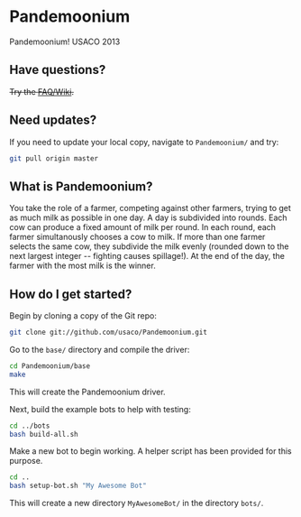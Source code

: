Pandemoonium
============

Pandemoonium! USACO 2013

## Have questions?

~~Try the [FAQ/Wiki](http://github.com/usaco/Pandemoonium/wiki).~~

## Need updates?

If you need to update your local copy, navigate to `Pandemoonium/` and try:

```bash
git pull origin master
```

## What is Pandemoonium?

You take the role of a farmer, competing against other farmers, trying to get as much milk as possible in one day. A day is subdivided into rounds. Each cow can produce a fixed amount of milk per round. In each round, each farmer simultanously chooses a cow to milk. If more than one farmer selects the same cow, they subdivide the milk evenly (rounded down to the next largest integer -- fighting causes spillage!). At the end of the day, the farmer with the most milk is the winner.

## How do I get started?

Begin by cloning a copy of the Git repo:

```bash
git clone git://github.com/usaco/Pandemoonium.git
```

Go to the `base/` directory and compile the driver:

```bash
cd Pandemoonium/base
make
```

This will create the Pandemoonium driver.

Next, build the example bots to help with testing:

```bash
cd ../bots
bash build-all.sh
```

Make a new bot to begin working. A helper script has been provided for this purpose.

```bash
cd ..
bash setup-bot.sh "My Awesome Bot"
```

This will create a new directory `MyAwesomeBot/` in the directory `bots/`.
